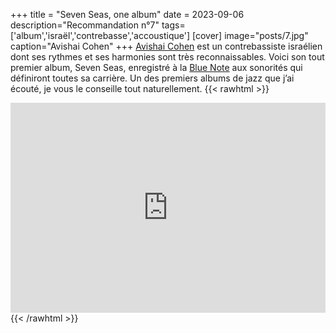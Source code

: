 +++
title = "Seven Seas, one album"
date = 2023-09-06
description="Recommandation n°7"
tags=['album','israël','contrebasse','accoustique']
[cover]
image="posts/7.jpg"
caption="Avishai Cohen"
+++
[Avishai Cohen](https://fr.wikipedia.org/wiki/Avishai_Cohen_%28contrebassiste%29) est un contrebassiste israélien dont ses rythmes et ses harmonies sont très reconnaissables. Voici son tout premier album, Seven Seas, enregistré à la [Blue Note](https://fr.wikipedia.org/wiki/Blue_Note_Records) aux sonorités qui définiront toutes sa carrière. Un des premiers albums de jazz que j’ai écouté, je vous le conseille tout naturellement.
{{< rawhtml >}}
<div style="max-width:100%;"><div style="position:relative;padding-bottom:calc(56.25% + 52px);height: 0;"><iframe style="position:absolute;top:0;left:0;" width="100%" height="100%" src="https://odesli.co/embed/?url=https%3A%2F%2Falbum.link%2Fkgzjfz6vdxdt3&theme=light" frameborder="0" allowfullscreen sandbox="allow-same-origin allow-scripts allow-presentation allow-popups allow-popups-to-escape-sandbox" allow="clipboard-read; clipboard-write"></iframe></div></div>
{{< /rawhtml >}}